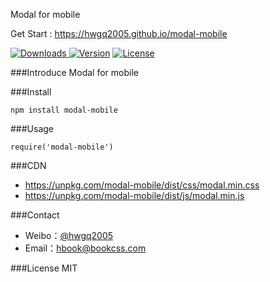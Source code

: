 Modal for mobile

Get Start : https://hwgq2005.github.io/modal-mobile

<p align="left">
<a href="https://www.npmjs.com/package/modal-mobile"><img src="https://img.shields.io/npm/dt/modal-mobile.svg" alt="Downloads"> </a><a href="https://www.npmjs.com/package/modal-mobile"><img src="https://img.shields.io/npm/v/modal-mobile.svg" alt="Version"></a> <a href="https://www.npmjs.com/package/modal-mobile"><img src="https://img.shields.io/npm/l/modal-mobile.svg" alt="License"></a>
</p>

###Introduce
Modal for mobile

###Install
```
npm install modal-mobile  
```

###Usage
```
require('modal-mobile') 
```
###CDN

- https://unpkg.com/modal-mobile/dist/css/modal.min.css
- https://unpkg.com/modal-mobile/dist/js/modal.min.js

###Contact

- Weibo：[@hwgq2005](http://www.weibo.com/hwgq2005) 
- Email：hbook@bookcss.com

###License
MIT